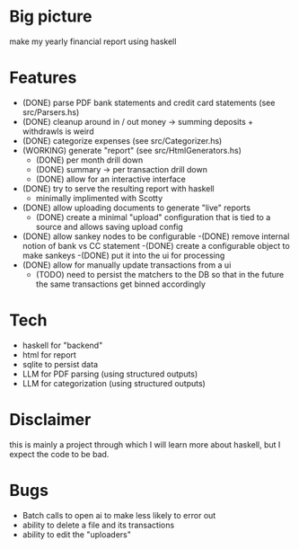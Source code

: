 # Big picture

make my yearly financial report using haskell

# Features

- (DONE) parse PDF bank statements and credit card statements (see src/Parsers.hs)
- (DONE) cleanup around in / out money -> summing deposits + withdrawls is weird
- (DONE) categorize expenses (see src/Categorizer.hs)
- (WORKING) generate "report" (see src/HtmlGenerators.hs)
  - (DONE) per month drill down
  - (DONE) summary -> per transaction drill down
  - (DONE) allow for an interactive interface
- (DONE) try to serve the resulting report with haskell
  - minimally implimented with Scotty
- (DONE) allow uploading documents to generate "live" reports
  - (DONE) create a minimal "upload" configuration that is tied to a source and allows saving upload config
- (DONE) allow sankey nodes to be configurable
  -(DONE) remove internal notion of bank vs CC statement
  -(DONE) create a configurable object to make sankeys
  -(DONE) put it into the ui for processing
- (DONE) allow for manually update transactions from a ui
  - (TODO) need to persist the matchers to the DB so that in the future the same transactions get binned accordingly

# Tech

- haskell for "backend"
- html for report
- sqlite to persist data
- LLM for PDF parsing (using structured outputs)
- LLM for categorization (using structured outputs)

# Disclaimer

this is mainly a project through which I will learn more about haskell, but I expect the code to be bad.

# Bugs

- Batch calls to open ai to make less likely to error out
- ability to delete a file and its transactions
- ability to edit the "uploaders"
